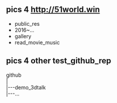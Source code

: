 ## pics 4 http://51world.win

- public_res
- 2016~...
- gallery
- read_movie_music

## pics 4 other test_github_rep

github  
|  
|---demo_3dtalk  
|---...
